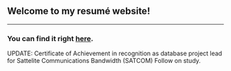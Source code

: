 <h2>Welcome to my resumé website!</h2>
<hr>
<h3>You can find it right <a href="http://bmconrad.webutu.com/" target="_blank">here</a>. </h3>
<p>UPDATE: Certificate of Achievement in recognition as database project lead for Sattelite Communications Bandwidth (SATCOM) Follow on study. </p>
